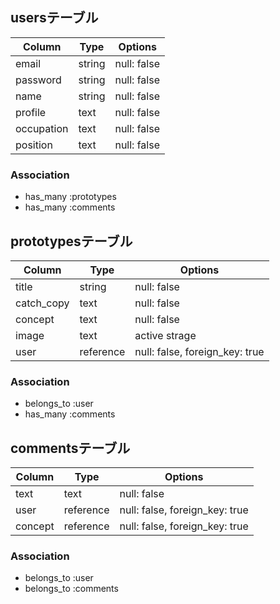 ## usersテーブル

| Column     | Type       | Options                        |
| ---------- | ---------- | ------------------------------ |
| email      | string     | null: false                    |
| password   | string     | null: false                    |
| name       | string     | null: false                    |
| profile    | text       | null: false                    |
| occupation | text       | null: false                    |
| position   | text       | null: false                    |

### Association
- has_many :prototypes
- has_many :comments


## prototypesテーブル

| Column     | Type       | Options                        |
| ---------- | ---------- | ------------------------------ |
| title      | string     | null: false                    |
| catch_copy | text       | null: false                    |
| concept    | text       | null: false                    |
| image      | text       | active strage                  |
| user       | reference  | null: false, foreign_key: true |

### Association
- belongs_to :user
- has_many :comments


## commentsテーブル

| Column     | Type       | Options                        |
| ---------- | ---------- | ------------------------------ |
| text       | text       | null: false                    |
| user       | reference  | null: false, foreign_key: true |
| concept    | reference  | null: false, foreign_key: true |

### Association
- belongs_to :user
- belongs_to :comments
